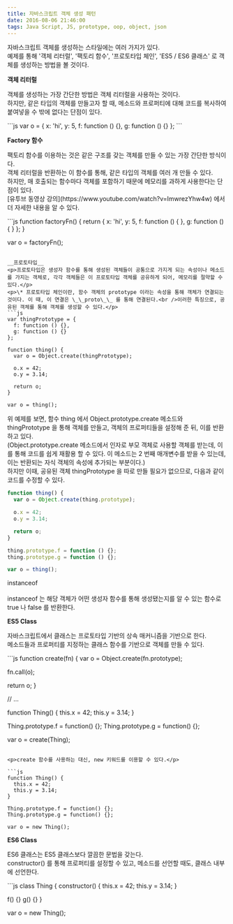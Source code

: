 ```yaml
---
title: 자바스크립트 객체 생성 패턴
date: 2016-08-06 21:46:00
tags: Java Script, JS, prototype, oop, object, json
---
```

<p>자바스크립트 객체를 생성하는 스타일에는 여러 가지가 있다.<br />예제를 통해 '객체 리터럴', '팩토리 함수', '프로토타입 체인', 'ES5 / ES6 클래스' 로 객체를 생성하는 방법을 볼 것이다.</p>

__객체 리터럴__
<p>객체를 생성하는 가장 간단한 방법은 객체 리터럴을 사용하는 것이다.<br />하지만, 같은 타입의 객체를 만들고자 할 때, 메소드와 프로퍼티에 대해 코드를 복사하여 붙여넣을 수 밖에 없다는 단점이 있다.</p>
```js
var o = {
  x: 'hi',
  y: 5,
  f: function () {},
  g: function () {}
};
```

__Factory 함수__
<p>팩토리 함수를 이용하는 것은 같은 구조를 갖는 객체를 만들 수 있는 가장 간단한 방식이다.<br />객체 리터럴을 반환하는 이 함수를 통해, 같은 타입의 객체를 여러 개 만들 수 있다.<br />하지만, 매 호출되는 함수마다 객체를 포함하기 때문에 메모리를 과하게 사용한다는 단점이 있다.<br />[유투브 동영상 강의](https://www.youtube.com/watch?v=ImwrezYhw4w) 에서 더 자세한 내용을 알 수 있다.</p>
```js
function factoryFn() {
  return {
    x: 'hi',
    y: 5,
    f: function () { },
    g: function () { }
  };
}

var o = factoryFn();
```

__프로토타입__
<p>프로토타입은 생성자 함수를 통해 생성된 객체들이 공통으로 가지게 되는 속성이나 메소드를 가지는 객체로, 각각 객체들은 이 프로토타입 객체를 공유하게 되어, 메모리를 절약할 수 있다.</p>
<p>\* 프로토타입 체인이란, 함수 객체의 prototype 이라는 속성을 통해 객체가 연결되는 것이다. 이 때, 이 연결은 \_\_proto\_\_ 를 통해 연결된다.<br />이러한 특징으로, 공유된 객체를 통해 객체를 생성할 수 있다.</p>
```js
var thingPrototype = {
  f: function () {},
  g: function () {}
};

function thing() {
  var o = Object.create(thingPrototype);

  o.x = 42;
  o.y = 3.14;

  return o;
}

var o = thing();
```

<p>위 예제를 보면, 함수 thing 에서 Object.prototype.create 메소드와 thingPrototype 을 통해 객체를 만들고, 객체의 프로퍼티들을 설정해 준 뒤, 이를 반환하고 있다.<br />(Object.prototype.create 메소드에서 인자로 부모 객체로 사용할 객체를 받는데, 이를 통해 코드를 쉽게 재활용 할 수 있다. 이 메소드는 2 번째 매개변수를 받을 수 있는데, 이는 반환되는 자식 객체의 속성에 추가되는 부분이다.)<br />하지만 이때, 공유된 객체 thingPrototype 을 따로 만들 필요가 없으므로, 다음과 같이 코드를 수정할 수 있다.</p>

```js
function thing() {
  var o = Object.create(thing.prototype);

  o.x = 42;
  o.y = 3.14;

  return o;
}

thing.prototype.f = function () {};
thing.prototype.g = function () {};

var o = thing();
```

<p>instanceof<br /><br />instanceof 는 해당 객체가 어떤 생성자 함수를 통해 생성됐는지를 알 수 있는 함수로 true 나 false 를 반환한다.</p>

__ES5 Class__
<p>자바스크립트에서 클래스는 프로토타입 기반의 상속 매커니즘을 기반으로 한다.<br />메소드들과 프로퍼티를 지정하는 클래스 함수를 기반으로 객체를 만들 수 있다.</p>
```js
function create(fn) {
  var o = Object.create(fn.prototype);

  fn.call(o);

  return o;
}

// ...

function Thing() {
  this.x = 42;
  this.y = 3.14;
}

Thing.prototype.f = function() {};
Thing.prototype.g = function() {};

var o = create(Thing);
```

<p>create 함수를 사용하는 대신, new 키워드를 이용할 수 있다.</p>

```js
function Thing() {
  this.x = 42;
  this.y = 3.14;
}

Thing.prototype.f = function() {};
Thing.prototype.g = function() {};

var o = new Thing();
```

__ES6 Class__
<p>ES6 클래스는 ES5 클래스보다 깔끔한 문법을 갖는다.<br />constructor() 를 통해 프로퍼티를 설정할 수 있고, 메소드를 선언할 때도, 클래스 내부에 선언한다.</p>
```js
class Thing {
  constructor() {
    this.x = 42;
    this.y = 3.14;
  }

  f() {}
  g() {}
}

var o = new Thing();
```

